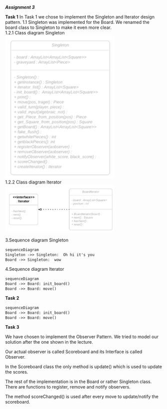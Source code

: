 ***Assignment 3***

**Task 1**
In Task 1 we chose to implement the Singleton and Iterator design pattern.
1.1 Singleton was implemented for the Board. We renamed the board class to Singleton to make it even more clear.  
1.2.1 Class diagram Singleton  
<img src="Singleton_ClassDiagram.png" alt="Singleton_CD" width="350"/>  
1.2.2 Class diagram Iterator  
<img src="Iterator_ClassDiagram.png" alt="Iterator_CD" width="350"/>


3.Sequence diagram Singleton
```mermaid
sequenceDiagram
Singleton ->> Singleton:  Oh hi it's you
Board ->> Singleton:  wow
```
4.Sequence diagram Iterator

```mermaid
sequenceDiagram
Board ->> Board: init_board()
Board ->> Board: move()
```

**Task 2**

```mermaid
sequenceDiagram
Board ->> Board: init_board()
Board ->> Board: move()
```

**Task 3**

We have chosen to implement the Observer Pattern. We tried to model our solution after the one shown in the lecture.

Our actual observer is called Scoreboard and its Interface is called Observer.

In the Scoreboard class the only method is update() which is used to update the scores.

The rest of the implementation is in the Board or rather Singleton class. There are functions to register, remove and notify observers.

The method scoreChanged() is used after every move to update/notify the scoreboard.

